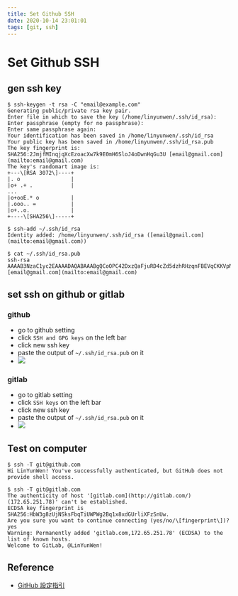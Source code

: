 ```yaml
---
title: Set Github SSH
date: 2020-10-14 23:01:01
tags: [git, ssh]
---
```


# Set Github SSH

## gen ssh key
```
$ ssh-keygen -t rsa -C "email@example.com"
Generating public/private rsa key pair.  
Enter file in which to save the key (/home/linyunwen/.ssh/id_rsa):  
Enter passphrase (empty for no passphrase):  
Enter same passphrase again:  
Your identification has been saved in /home/linyunwen/.ssh/id_rsa  
Your public key has been saved in /home/linyunwen/.ssh/id_rsa.pub  
The key fingerprint is:  
SHA256:2JmjfMInqjqXcEzoacXw7k9E0mH6SloJ4oDwnHqGu3U [email@gmail.com](mailto:email@gmail.com)  
The key's randomart image is:  
+---\[RSA 3072\]----+  
|. o                |  
|o+ .+ .            |  
...
|o+ooE.* o          |  
|.ooo.. =           |  
|o+..o.             |  
+----\[SHA256\]-----+  

$ ssh-add ~/.ssh/id_rsa  
Identity added: /home/linyunwen/.ssh/id_rsa ([email@gmail.com](mailto:email@gmail.com))  

$ cat ~/.ssh/id_rsa.pub  
ssh-rsa AAAAB3NzaC1yc2EAAAADAQABAAABgQCoOPC42DxzQaFjuRD4cZd5dzhRHzqnFBEVqCKKVpNfw8wLa2EncAewptfKdr56vObVtMAfntkzVlMFBLGf...PK3zYpKkXQS2ga4SgzM+HNQUQJKnv+Y7s9NegHd27KJFkkOm6fxzv3rruWNZi4fJPbXqtZZYqAVtK9ObrNoG9cAqOLSBEg2Nx5Ihyf+cHB2MC8t0QWNiP6PVfFCpft0AT5Gdn0LuierAxjCOWqCSK5HtH8= [email@gmail.com](mailto:email@gmail.com)
```
<!--more-->

## set ssh on github or gitlab
### github
- go to github setting
- click `SSH and GPG keys` on the left bar
- click new ssh key
- paste the output of `~/.ssh/id_rsa.pub` on it
- ![](https://i.imgur.com/RaIH7nv.png)

### gitlab
- go to gitlab setting
- click `SSH keys` on the left bar
- click new ssh key
- paste the output of `~/.ssh/id_rsa.pub` on it
- ![](https://i.imgur.com/Pfa1mam.png)


## Test on computer
```
$ ssh -T git@github.com
Hi LinYunWen! You've successfully authenticated, but GitHub does not provide shell access.

$ ssh -T git@gitlab.com
The authenticity of host '[gitlab.com](http://gitlab.com/) (172.65.251.78)' can't be established.  
ECDSA key fingerprint is SHA256:HbW3g8zUjNSksFbqTiUWPWg2Bq1x8xdGUrliXFzSnUw.  
Are you sure you want to continue connecting (yes/no/\[fingerprint\])?  yes
Warning: Permanently added 'gitlab.com,172.65.251.78' (ECDSA) to the list of known hosts.  
Welcome to GitLab, @LinYunWen!

```

## Reference
- [GitHub 設定指引](http://wiki.csie.ncku.edu.tw/github)